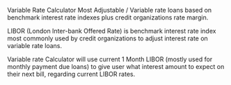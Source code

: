 Variable Rate Calculator
Most Adjustable / Variable rate loans based on benchmark interest rate indexes plus credit organizations rate margin.

LIBOR (London Inter-bank Offered Rate) is benchmark interest rate index most commonly used by credit organizations to adjust interest rate on variable rate loans.

Variable rate Calculator will use current 1 Month LIBOR  (mostly used for monthly payment due loans)  to give user what interest amount to expect on their next bill, regarding current LIBOR rates.
